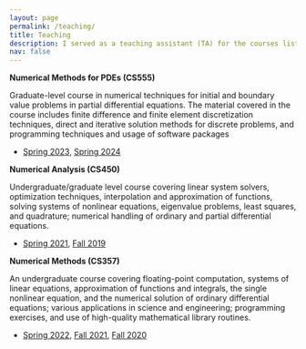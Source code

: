 ```yaml
---
layout: page
permalink: /teaching/
title: Teaching
description: I served as a teaching assistant (TA) for the courses listed below. My duties included leading discussion sessions, holding office hours, and course content creation.
nav: false
---
```


**Numerical Methods for PDEs (CS555)**

Graduate-level course in numerical techniques for initial and boundary value problems in partial differential equations. The material covered in the course includes finite difference and finite element discretization techniques, direct and iterative solution methods for discrete problems, and programming techniques and usage of software packages
  - [Spring 2023](https://relate.cs.illinois.edu/course/cs555-s23/), [Spring
    2024](https://relate.cs.illinois.edu/course/cs555-s24/) 


**Numerical Analysis (CS450)**

Undergraduate/graduate level course covering linear system solvers, optimization techniques, interpolation and approximation of functions, solving systems of nonlinear equations, eigenvalue problems, least squares, and quadrature; numerical handling of ordinary and partial differential equations.
  - [Spring 2021](https://relate.cs.illinois.edu/course/cs450-s21/), [Fall 2019](https://relate.cs.illinois.edu/course/cs450-f19/)

**Numerical Methods (CS357)**

An undergraduate course covering floating-point computation, systems of linear equations, approximation of functions and integrals, the single nonlinear equation, and the numerical solution of ordinary differential equations; various applications in science and engineering; programming exercises, and use of high-quality mathematical library routines.
  - [Spring 2022](https://courses.grainger.illinois.edu/cs357/sp2022/), [Fall 2021](https://courses.grainger.illinois.edu/cs357/fa2021/), [Fall 2020](https://courses.grainger.illinois.edu/cs357/fa2020/)
